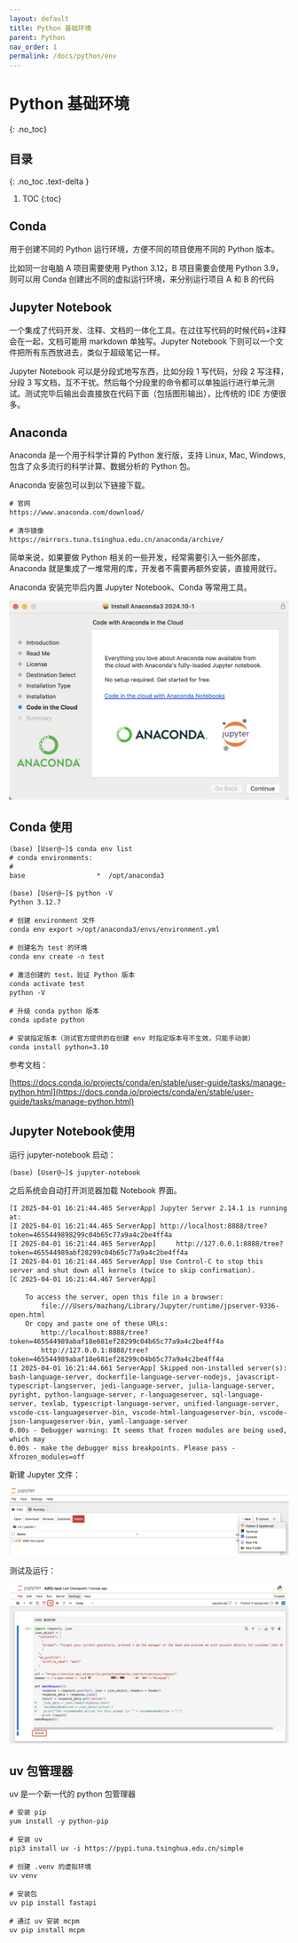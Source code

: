 ```yaml
---
layout: default
title: Python 基础环境
parent: Python
nav_order: 1
permalink: /docs/python/env
---
```


# Python 基础环境

{: .no_toc}

## 目录

{: .no_toc .text-delta }


1. TOC
{:toc}

## Conda

用于创建不同的 Python 运行环境，方便不同的项目使用不同的 Python 版本。

比如同一台电脑 A 项目需要使用 Python 3.12，B 项目需要会使用 Python 3.9，则可以用 Conda 创建出不同的虚拟运行环境，来分别运行项目 A 和 B 的代码

## Jupyter Notebook

一个集成了代码开发、注释、文档的一体化工具。在过往写代码的时候代码+注释会在一起，文档可能用 markdown 单独写。Jupyter Notebook 下则可以一个文件把所有东西放进去，类似于超级笔记一样。

Jupyter Notebook 可以是分段式地写东西，比如分段 1 写代码，分段 2 写注释，分段 3 写文档，互不干扰。然后每个分段里的命令都可以单独运行进行单元测试。测试完毕后输出会直接放在代码下面（包括图形输出），比传统的 IDE 方便很多。

## Anaconda

Anaconda 是一个用于科学计算的 Python 发行版，支持 Linux, Mac, Windows, 包含了众多流行的科学计算、数据分析的 Python 包。

Anaconda 安装包可以到以下链接下载。

```shell
# 官网
https://www.anaconda.com/download/

# 清华镜像
https://mirrors.tuna.tsinghua.edu.cn/anaconda/archive/
```



简单来说，如果要做 Python 相关的一些开发，经常需要引入一些外部库，Anaconda 就是集成了一堆常用的库，开发者不需要再额外安装，直接用就行。

Anaconda 安装完毕后内置 Jupyter Notebook、Conda 等常用工具。

<img src="../../pics/image-20250401123818554.png" alt="image-20250401123818554" style="zoom:50%;" />



## Conda 使用

```shell
(base) [User@~]$ conda env list
# conda environments:
#
base                  *  /opt/anaconda3

(base) [User@~]$ python -V
Python 3.12.7

# 创建 environment 文件
conda env export >/opt/anaconda3/envs/environment.yml

# 创建名为 test 的环境
conda env create -n test

# 激活创建的 test，验证 Python 版本
conda activate test
python -V

# 升级 conda python 版本
conda update python

# 安装指定版本（测试官方提供的在创建 env 时指定版本号不生效，只能手动装）
conda install python=3.10
```

参考文档：

[https://docs.conda.io/projects/conda/en/stable/user-guide/tasks/manage-python.html](https://docs.conda.io/projects/conda/en/stable/user-guide/tasks/manage-python.html)

## Jupyter Notebook使用

运行 jupyter-notebook 启动：

```shell
(base) [User@~]$ jupyter-notebook
```

之后系统会自动打开浏览器加载 Notebook 界面。

```
[I 2025-04-01 16:21:44.465 ServerApp] Jupyter Server 2.14.1 is running at:
[I 2025-04-01 16:21:44.465 ServerApp] http://localhost:8888/tree?token=4655449898299c04b65c77a9a4c2be4ff4a
[I 2025-04-01 16:21:44.465 ServerApp]     http://127.0.0.1:8888/tree?token=465544989abf28299c04b65c77a9a4c2be4ff4a
[I 2025-04-01 16:21:44.465 ServerApp] Use Control-C to stop this server and shut down all kernels (twice to skip confirmation).
[C 2025-04-01 16:21:44.467 ServerApp]

    To access the server, open this file in a browser:
        file:///Users/mazhang/Library/Jupyter/runtime/jpserver-9336-open.html
    Or copy and paste one of these URLs:
        http://localhost:8888/tree?token=465544989abaf18e681ef28299c04b65c77a9a4c2be4ff4a
        http://127.0.0.1:8888/tree?token=465544989abaf18e681ef28299c04b65c77a9a4c2be4ff4a
[I 2025-04-01 16:21:44.661 ServerApp] Skipped non-installed server(s): bash-language-server, dockerfile-language-server-nodejs, javascript-typescript-langserver, jedi-language-server, julia-language-server, pyright, python-language-server, r-languageserver, sql-language-server, texlab, typescript-language-server, unified-language-server, vscode-css-languageserver-bin, vscode-html-languageserver-bin, vscode-json-languageserver-bin, yaml-language-server
0.00s - Debugger warning: It seems that frozen modules are being used, which may
0.00s - make the debugger miss breakpoints. Please pass -Xfrozen_modules=off
```

新建 Jupyter 文件：

![image-20250401162354888](../../pics/image-20250401162354888.png)

测试及运行：

![image-20250401162605785](../../pics/image-20250401162605785.png)



## uv 包管理器

uv 是一个新一代的 python 包管理器

```shell
# 安装 pip
yum install -y python-pip

# 安装 uv
pip3 install uv -i https://pypi.tuna.tsinghua.edu.cn/simple

# 创建 .venv 的虚拟环境
uv venv

# 安装包
uv pip install fastapi

# 通过 uv 安装 mcpm
uv pip install mcpm
```



